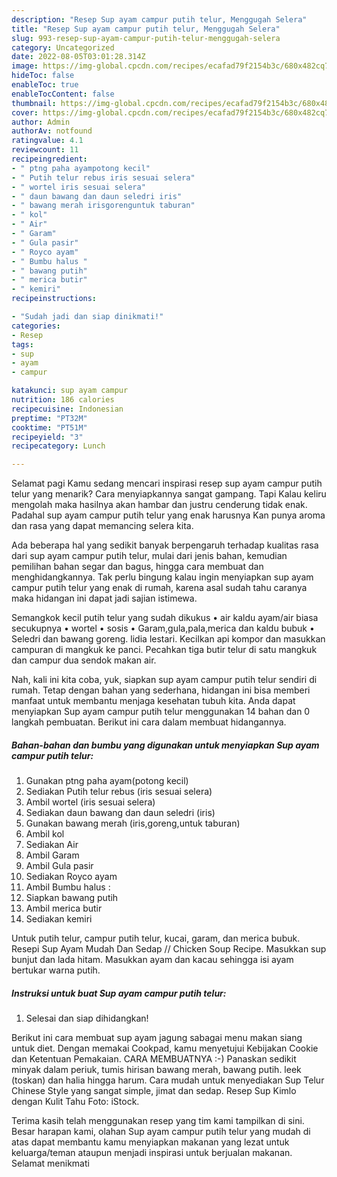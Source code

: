 ```yaml
---
description: "Resep Sup ayam campur putih telur, Menggugah Selera"
title: "Resep Sup ayam campur putih telur, Menggugah Selera"
slug: 993-resep-sup-ayam-campur-putih-telur-menggugah-selera
category: Uncategorized
date: 2022-08-05T03:01:28.314Z
image: https://img-global.cpcdn.com/recipes/ecafad79f2154b3c/680x482cq70/sup-ayam-campur-putih-telur-foto-resep-utama.jpg
hideToc: false
enableToc: true
enableTocContent: false
thumbnail: https://img-global.cpcdn.com/recipes/ecafad79f2154b3c/680x482cq70/sup-ayam-campur-putih-telur-foto-resep-utama.jpg
cover: https://img-global.cpcdn.com/recipes/ecafad79f2154b3c/680x482cq70/sup-ayam-campur-putih-telur-foto-resep-utama.jpg
author: Admin
authorAv: notfound
ratingvalue: 4.1
reviewcount: 11
recipeingredient:
- " ptng paha ayampotong kecil"
- " Putih telur rebus iris sesuai selera"
- " wortel iris sesuai selera"
- " daun bawang dan daun seledri iris"
- " bawang merah irisgorenguntuk taburan"
- " kol"
- " Air"
- " Garam"
- " Gula pasir"
- " Royco ayam"
- " Bumbu halus "
- " bawang putih"
- " merica butir"
- " kemiri"
recipeinstructions:

- "Sudah jadi dan siap dinikmati!"
categories:
- Resep
tags:
- sup
- ayam
- campur

katakunci: sup ayam campur 
nutrition: 186 calories
recipecuisine: Indonesian
preptime: "PT32M"
cooktime: "PT51M"
recipeyield: "3"
recipecategory: Lunch

---
```



Selamat pagi Kamu sedang mencari inspirasi resep sup ayam campur putih telur yang menarik? Cara menyiapkannya sangat gampang. Tapi Kalau keliru mengolah maka hasilnya akan hambar dan justru cenderung tidak enak. Padahal sup ayam campur putih telur yang enak harusnya Kan punya aroma dan rasa yang dapat memancing selera kita.


Ada beberapa hal yang sedikit banyak berpengaruh terhadap kualitas rasa dari sup ayam campur putih telur, mulai dari jenis bahan, kemudian pemilihan bahan segar dan bagus, hingga cara membuat dan menghidangkannya. Tak perlu bingung kalau ingin menyiapkan sup ayam campur putih telur yang enak di rumah, karena asal sudah tahu caranya maka hidangan ini dapat jadi sajian istimewa.

Semangkok kecil putih telur yang sudah dikukus • air kaldu ayam/air biasa secukupnya • wortel • sosis • Garam,gula,pala,merica dan kaldu bubuk • Seledri dan bawang goreng. lidia lestari. Kecilkan api kompor dan masukkan campuran di mangkuk ke panci. Pecahkan tiga butir telur di satu mangkuk dan campur dua sendok makan air.


Nah, kali ini kita coba, yuk, siapkan sup ayam campur putih telur sendiri di rumah. Tetap dengan bahan yang sederhana, hidangan ini bisa memberi manfaat untuk membantu menjaga kesehatan tubuh kita. Anda dapat menyiapkan Sup ayam campur putih telur menggunakan 14 bahan dan 0 langkah pembuatan. Berikut ini cara dalam membuat hidangannya.

<!--inarticleads1-->

##### Bahan-bahan dan bumbu yang digunakan untuk menyiapkan Sup ayam campur putih telur:

1. Gunakan  ptng paha ayam(potong kecil)
1. Sediakan  Putih telur rebus (iris sesuai selera)
1. Ambil  wortel (iris sesuai selera)
1. Sediakan  daun bawang dan daun seledri (iris)
1. Gunakan  bawang merah (iris,goreng,untuk taburan)
1. Ambil  kol
1. Sediakan  Air
1. Ambil  Garam
1. Ambil  Gula pasir
1. Sediakan  Royco ayam
1. Ambil  Bumbu halus :
1. Siapkan  bawang putih
1. Ambil  merica butir
1. Sediakan  kemiri


Untuk putih telur, campur putih telur, kucai, garam, dan merica bubuk. Resepi Sup Ayam Mudah Dan Sedap // Chicken Soup Recipe. Masukkan sup bunjut dan lada hitam. Masukkan ayam dan kacau sehingga isi ayam bertukar warna putih. 

<!--inarticleads2-->

##### Instruksi untuk buat Sup ayam campur putih telur:


1. Selesai dan siap dihidangkan!

Berikut ini cara membuat sup ayam jagung sabagai menu makan siang untuk diet. Dengan memakai Cookpad, kamu menyetujui Kebijakan Cookie dan Ketentuan Pemakaian. CARA MEMBUATNYA :-) Panaskan sedikit minyak dalam periuk, tumis hirisan bawang merah, bawang putih. leek (toskan) dan halia hingga harum. Cara mudah untuk menyediakan Sup Telur Chinese Style yang sangat simple, jimat dan sedap. Resep Sup Kimlo dengan Kulit Tahu Foto: iStock. 

Terima kasih telah menggunakan resep yang tim kami tampilkan di sini. Besar harapan kami, olahan Sup ayam campur putih telur yang mudah di atas dapat membantu kamu menyiapkan makanan yang lezat untuk keluarga/teman ataupun menjadi inspirasi untuk berjualan makanan. Selamat menikmati
